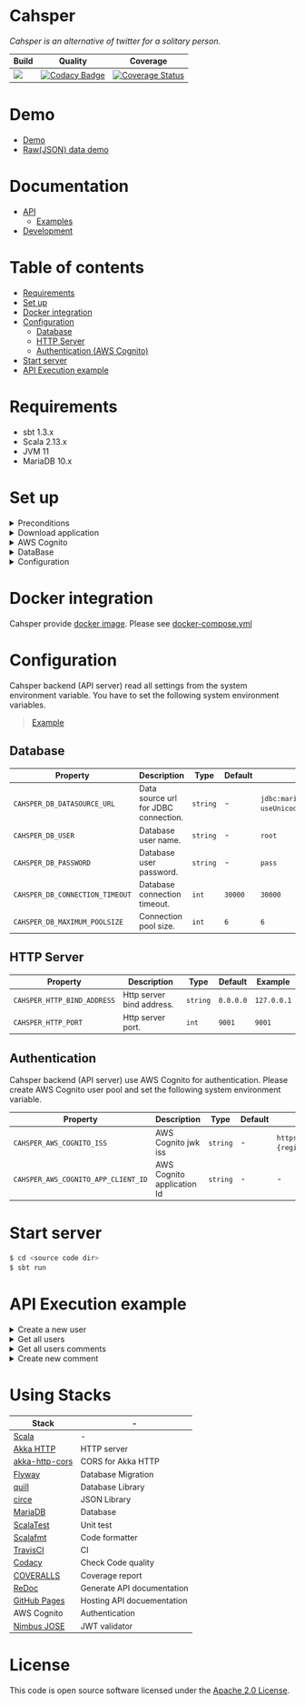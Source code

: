 # Cahsper

*Cahsper is an alternative of twitter for a solitary person.*

|Build|Quality|Coverage|
|---|---|---|
|[![](https://travis-ci.org/YoshinoriN/cahsper.svg?branch=master)](https://travis-ci.org/YoshinoriN/cahsper)|[![Codacy Badge](https://api.codacy.com/project/badge/Grade/6981167737cf4e21b6a9cf74d5c36c0a)](https://www.codacy.com/app/YoshinoriN/cahsper?utm_source=github.com&amp;utm_medium=referral&amp;utm_content=YoshinoriN/cahsper&amp;utm_campaign=Badge_Grade)|[![Coverage Status](https://coveralls.io/repos/github/YoshinoriN/cahsper/badge.svg?branch=master)](https://coveralls.io/github/YoshinoriN/cahsper?branch=master)|

# Demo

* [Demo](https://about.yoshinorin.net/cahsper)
* [Raw(JSON) data demo](https://cahsper.yoshinorin.io/comments)

# Documentation

* [API](https://yoshinorin.github.io/cahsper/)
    * [Examples](#api-execution-example)
* [Development](./docs/dev)

# Table of contents

* [Requirements](#requirements)
* [Set up](#set-up)
* [Docker integration](#docker-integration)
* [Configuration](#configuration)
    * [Database](#database)
    * [HTTP Server](#http-server)
    * [Authentication (AWS Cognito)](#authentication)
* [Start server](#start-server)
* [API Execution example](#api-execution-example)

# Requirements

* sbt 1.3.x
* Scala 2.13.x
* JVM 11
* MariaDB 10.x

# Set up

<details>
  <summary>Preconditions</summary><br>

Prepare [requirements](#requirements) environment before setup.

</details>

<details>
  <summary>Download application</summary><br>

Download source code from [releases](https://github.com/YoshinoriN/cahsper/releases) or `git clone`.

</details>

<details>
  <summary>AWS Cognito</summary><br>

Create AWS Cognito userpool. Cahsper use AWS cognito for authorization/authentication and creates `username` from AWS cognito `name` attribute.

So, you have to select `name` attribute when create userpool.

![](./docs/images/cognito-attr.jpg)

Next, please create `App clients` and select `Enable sign-in API for server-based authentication (ADMIN_NO_SRP_AUTH)`.

![](./docs/images/cognito-appclient.jpg)

</details>

<details>
  <summary>DataBase</summary><br>

Create a database schema. Also, schema name is anything will be fine.

```sql
CREATE DATABASE cahsper;
```

All tables will be migrated after run the cahsper automatically.

</details>

<details>

  <summary>Configuration</summary><br>

After done above procedure, [set system environment](#configuration) before start server.

</details>

# Docker integration

Cahsper provide [docker image](https://cloud.docker.com/repository/docker/yoshinorin/docker-cahsper). Please see [docker-compose.yml](https://github.com/YoshinoriN/cahsper/blob/master/docker/docker-compose.yml)

# Configuration

Cahsper backend (API server) read all settings from the system environment variable. You have to set the following system environment variables.

> [Example](https://github.com/YoshinoriN/cahsper/blob/master/cahsper-backend/scripts/devenv.sh)

## Database

|Property|Description|Type|Default|Example|
|---|---|---|---|---|
|`CAHSPER_DB_DATASOURCE_URL`|Data source url for JDBC connection.|`string`|-|`jdbc:mariadb://127.0.0.1/cahsper?useUnicode=true&characterEncoding=utf8mb4`|
|`CAHSPER_DB_USER`|Database user name.|`string`|-|`root`|
|`CAHSPER_DB_PASSWORD`|Database user password.|`string`|-|`pass`|
|`CAHSPER_DB_CONNECTION_TIMEOUT`|Database connection timeout.|`int`|`30000`|`30000`|
|`CAHSPER_DB_MAXIMUM_POOLSIZE`|Connection pool size.|`int`|`6`|`6`|

## HTTP Server

|Property|Description|Type|Default|Example|
|---|---|---|---|---|
|`CAHSPER_HTTP_BIND_ADDRESS`|Http server bind address.|`string`|`0.0.0.0`|`127.0.0.1`|
|`CAHSPER_HTTP_PORT`|Http server port.|`int`|`9001`|`9001`|

## Authentication

Cahsper backend (API server) use AWS Cognito for authentication. Please create AWS Cognito user pool and set the following system environment variable.

|Property|Description|Type|Default|Example|
|---|---|---|---|---|
|`CAHSPER_AWS_COGNITO_ISS `|AWS Cognito jwk iss|`string`|-|`https://cognito-idp.{region}.amazonaws.com/{userPoolId}`|
|`CAHSPER_AWS_COGNITO_APP_CLIENT_ID `|AWS Cognito application Id|`string`|-|-|

# Start server

```sbt
$ cd <source code dir>
$ sbt run
```

# API Execution example

<details>
  <summary>Create a new user</summary>

```sh
$ curl -D - -X POST -H "Authorization: Bearer 123456789" 127.0.0.1:9001/users

HTTP/1.1 201 Created
Server: akka-http/10.1.9
Date: Wed, 16 Oct 2019 13:06:05 GMT
Content-Type: application/json
Content-Length: 55 bytes

{
  "name": "YoshinoriN",
  "createdAt": 1571231165
}
```

</details>

<details>
  <summary>Get all users</summary>

```sh
$ curl -D - -X GET 127.0.0.1:9001/users

HTTP/1.1 200 OK
Server: akka-http/10.1.10
Date: Sun, 20 Oct 2019 12:45:24 GMT
Content-Type: application/json
Content-Length: 129

[
  {
    "name" : "JhonDue",
    "createdAt" : 1571323331
  },
  {
    "name" : "YoshinoriN",
    "createdAt" : 1571323750
  }
]
```

</details>

<details>
  <summary>Get all users comments</summary>

```sh
$ curl -D - -X GET 127.0.0.1:9001/comments

HTTP/1.1 200 OK
Server: akka-http/10.1.9
Date: Sat, 07 Sep 2019 13:28:57 GMT
Content-Type: application/json
Content-Length: 307

[
  {
    "id" : 1,
    "user" : "YoshinoriN",
    "comment" : "test",
    "createdAt" : 1567862313
  },
  {
    "id" : 2,
    "user" : "TODO",
    "comment" : "Hello Cahsper!!",
    "createdAt" : 1567862760
  }
]
```

</details>

<details>
  <summary>Create new comment</summary>

```sh
$ curl -D - -X POST -H "Authorization: Bearer 123456789" -H "Content-Type: application/json" -d '{"comment":"Hello Cahsper!!"}' 127.0.0.1:9001/comments

HTTP/1.1 201 Created
Server: akka-http/10.1.9
Date: Sat, 07 Sep 2019 13:26:01 GMT
Content-Type: application/json
Content-Length: 94
{
  "id" : 1,
  "user" : "TODO",
  "comment" : "Hello Cahsper!!",
  "createdAt" : 1567862760
}
```

</details>

# Using Stacks

|Stack|-|
|---|---|
|[Scala](https://www.scala-lang.org/)|-|
|[Akka HTTP](https://akka.io/docs/)|HTTP server|
|[akka-http-cors](https://github.com/lomigmegard/akka-http-cors)|CORS for Akka HTTP|
|[Flyway](https://flywaydb.org/)|Database Migration|
|[quill](https://getquill.io/)|Database Library|
|[circe](https://circe.github.io/circe/)|JSON Library|
|[MariaDB](https://mariadb.org/)|Database|
|[ScalaTest](http://www.scalatest.org/)|Unit test|
|[Scalafmt](https://scalameta.org/scalafmt/)|Code formatter|
|[TravisCI](https://travis-ci.org/YoshinoriN/cahsper)|CI|
|[Codacy](https://app.codacy.com/manual/YoshinoriN/cahsper/dashboard)|Check Code quality|
|[COVERALLS](https://coveralls.io/github/YoshinoriN/cahsper?branch=master)|Coverage report|
|[ReDoc](https://github.com/Rebilly/ReDoc)|Generate API documentation |
|[GitHub Pages](https://pages.github.com/)|Hosting API docuementation|
|AWS Cognito|Authentication|
|[Nimbus JOSE](https://connect2id.com/products/nimbus-jose-jwt)|JWT validator|

# License

This code is open source software licensed under the [Apache 2.0 License](https://www.apache.org/licenses/LICENSE-2.0.html).
